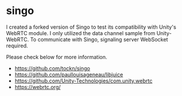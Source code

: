 # singo

I created a forked version of Singo to test its compatibility with Unity's WebRTC module. 
I only utilized the data channel sample from Unity-WebRTC.
To communicate with Singo, signaling server WebSocket required.

Please check below for more information.
- https://github.com/tockn/singo
- https://github.com/paullouisageneau/libjuice
- https://github.com/Unity-Technologies/com.unity.webrtc
- https://webrtc.org/
